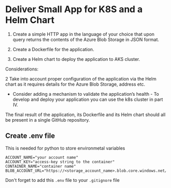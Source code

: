 # Deliver Small App for K8S and a Helm Chart

1. Create a simple HTTP app in the language of your choice that upon query returns the contents of the  Azure Blob Storage in JSON format.

2. Create a Dockerfile for the application.

3. Create a Helm chart to deploy the application to AKS cluster.

Considerations:

2 Take into account proper configuration of the application via the Helm chart as it requires details for the Azure Blob Storage, address etc.

- Consider adding a mechanism to validate the application’s health - To develop and deploy your application you can use the k8s cluster in part IV.

The final result of the application, its Dockerfile and its Helm chart should all be present in a single GitHub repository.

## Create .env file
This is needed for python to store environmetal variables
```
ACCOUNT_NAME="your account name"
ACCOUNT_KEY="access-key string to the container"
CONTAINER_NAME="container name"
BLOB_ACCOUNT_URL="https://<storage_account_name>.blob.core.windows.net/"
```
Don't forget to add this ```.env``` file to your ```.gitignore``` file
